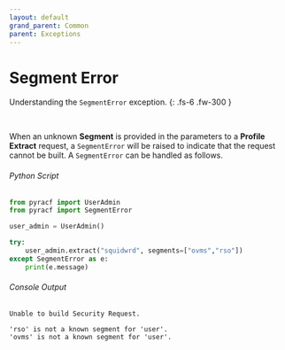 ```yaml
---
layout: default
grand_parent: Common
parent: Exceptions
---
```


# Segment Error

Understanding the `SegmentError` exception.
{: .fs-6 .fw-300 }

&nbsp;

When an unknown **Segment** is provided in the parameters to a **Profile Extract** request, a `SegmentError` will be raised to indicate that the request cannot be built. A `SegmentError` can be handled as follows.

###### Python Script
```python
from pyracf import UserAdmin
from pyracf import SegmentError

user_admin = UserAdmin()

try:
    user_admin.extract("squidwrd", segments=["ovms","rso"])
except SegmentError as e:
    print(e.message)
```

###### Console Output
```console
Unable to build Security Request.

'rso' is not a known segment for 'user'.
'ovms' is not a known segment for 'user'.

```